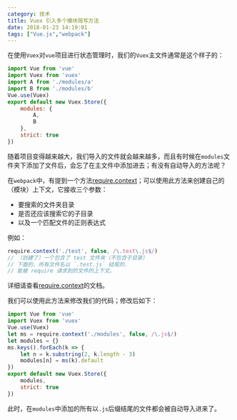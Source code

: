 ```yaml
---
category: 技术
title: Vuex 引入多个模块简写方法
date: 2018-01-23 14:19:01
tags: ["Vue.js","webpack"]
---
```


在使用`Vuex`对`vue`项目进行状态管理时，我们的`Vuex`主文件通常是这个样子的：

```js
import Vue from 'vue'
import Vuex from 'vuex'
import A from './modules/a'
import B from './modules/b'
Vue.use(Vuex)
export default new Vuex.Store({
    modules: {
        A,
        B
    },
    strict: true
})
```

随着项目变得越来越大，我们导入的文件就会越来越多，而且有时候在`modules`文件夹下添加了文件后，会忘了在主文件中添加进去；有没有自动导入的方法呢？

在`webpack`中，有提到一个方法[require.context](https://doc.webpack-china.org/guides/dependency-management/#require-context)；可以使用此方法来创建自己的（模块）上下文，它接收三个参数：

*   要搜索的文件夹目录
*   是否还应该搜索它的子目录
*   以及一个匹配文件的正则表达式

例如：

```js
require.context('./test', false, /\.test\.js$/)
// （创建了）一个包含了 test 文件夹（不包含子目录）
// 下面的、所有文件名以 `.test.js` 结尾的、
// 能被 require 请求到的文件的上下文。
```

详细请查看[require.context](https://doc.webpack-china.org/guides/dependency-management/#require-context)的文档。

我们可以使用此方法来修改我们的代码；修改后如下：

```js
import Vue from 'vue'
import Vuex from 'vuex'
Vue.use(Vuex)
let ms = require.context('./modules', false, /\.js$/)
let modules = {}
ms.keys().forEach(k => {
    let n = k.substring(2, k.length - 3)
    modules[n] = ms(k).default
})
export default new Vuex.Store({
    modules,
    strict: true
})
```

此时，在`modules`中添加的所有以`.js`后缀结尾的文件都会被自动导入进来了。
